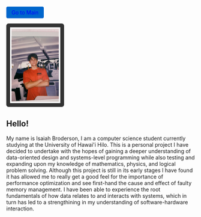 <a href="index.md"
  style="
    display: inline-block;
    padding: 0.5em 1em;
    background-color: #0066cc;
    color: blue;
    text-decoration: none;
    border-radius: 4px;
  ">
  Go to Main
</a>

<img src="Images/aboutMeImage.jpg" alt="image" width="25%" height="25%"
  style="border: 10px solid #333; padding: 4px; border-radius: 6px;">

Hello!
-
My name is Isaiah Broderson, I am a computer science student currently studying at the University of Hawai'i Hilo. This is a personal project I have decided to undertake with the hopes of gaining a deeper understanding of data-oriented design and systems-level programming while also testing and expanding upon my knowledge of mathematics, physics, and logical problem solving. Although this project is still in its early stages I have found it has allowed me to really get a good feel for the importance of performance optimization and see first-hand the cause and effect of faulty memory management. I have been able to experience the root fundamentals of how data relates to and interacts with systems, which in turn has led to a strengthining in my understanding of software-hardware interaction.
